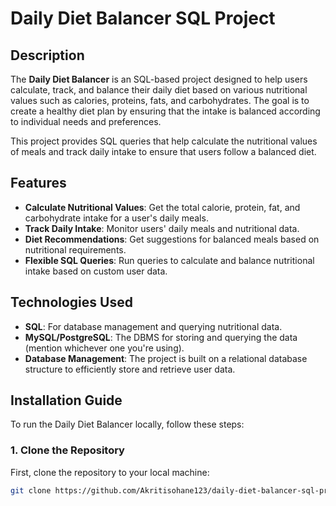 # Daily Diet Balancer SQL Project

## Description
The **Daily Diet Balancer** is an SQL-based project designed to help users calculate, track, and balance their daily diet based on various nutritional values such as calories, proteins, fats, and carbohydrates. The goal is to create a healthy diet plan by ensuring that the intake is balanced according to individual needs and preferences.

This project provides SQL queries that help calculate the nutritional values of meals and track daily intake to ensure that users follow a balanced diet.

## Features
- **Calculate Nutritional Values**: Get the total calorie, protein, fat, and carbohydrate intake for a user's daily meals.
- **Track Daily Intake**: Monitor users' daily meals and nutritional data.
- **Diet Recommendations**: Get suggestions for balanced meals based on nutritional requirements.
- **Flexible SQL Queries**: Run queries to calculate and balance nutritional intake based on custom user data.

## Technologies Used
- **SQL**: For database management and querying nutritional data.
- **MySQL/PostgreSQL**: The DBMS for storing and querying the data (mention whichever one you're using).
- **Database Management**: The project is built on a relational database structure to efficiently store and retrieve user data.

## Installation Guide

To run the Daily Diet Balancer locally, follow these steps:

### 1. Clone the Repository
First, clone the repository to your local machine:
```bash
git clone https://github.com/Akritisohane123/daily-diet-balancer-sql-project.git
